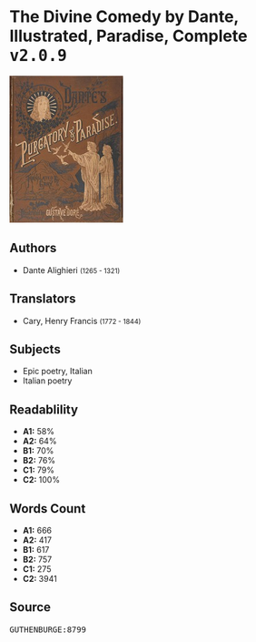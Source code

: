 # The Divine Comedy by Dante, Illustrated, Paradise, Complete <kbd>v2.0.9</kbd>

![](./cover.medium.jpg "")

## Authors


 - Dante Alighieri <small>(1265 - 1321)</small>

## Translators


 - Cary, Henry Francis <small>(1772 - 1844)</small>

## Subjects


 - Epic poetry, Italian
 - Italian poetry

## Readablility


 - **A1:** 58%
 - **A2:** 64%
 - **B1:** 70%
 - **B2:** 76%
 - **C1:** 79%
 - **C2:** 100%

## Words Count


 - **A1:** 666
 - **A2:** 417
 - **B1:** 617
 - **B2:** 757
 - **C1:** 275
 - **C2:** 3941

## Source


<kbd>GUTHENBURGE:8799</kbd>
